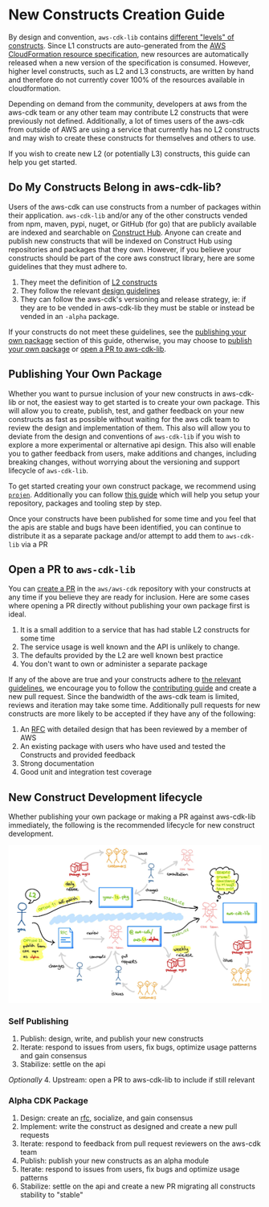 # New Constructs Creation Guide

By design and convention, `aws-cdk-lib` contains [different "levels" of constructs](https://github.com/aws/aws-cdk/blob/e4fdb0217edd7ecccdd4cbc20de958e3ba1a2349/docs/DESIGN_GUIDELINES.md?plain=1#L123-L188). Since L1 constructs are auto-generated from the [AWS CloudFormation resource specification](https://docs.aws.amazon.com/AWSCloudFormation/latest/UserGuide/cfn-resource-specification.html), new resources are automatically released when a new version of the specification is consumed. However, higher level constructs, such as L2 and L3 constructs, are written by hand and therefore do not currently cover 100% of the resources available in cloudformation.

Depending on demand from the community, developers at aws from the aws-cdk team or any other team may contribute L2 constructs that were previously not defined. Additionally, a lot of times users of the aws-cdk from outside of AWS are using a service that currently has no L2 constructs and may wish to create these constructs for themselves and others to use.

If you wish to create new L2 (or potentially L3) constructs, this guide can help you get started.

## Do My Constructs Belong in aws-cdk-lib?

Users of the aws-cdk can use constructs from a number of packages within their application. `aws-cdk-lib` and/or any of the other constructs vended from npm, maven, pypi, nuget, or GitHub (for go) that are publicly available are indexed and searchable on [Construct Hub](constructs.dev). Anyone can create and publish new constructs that will be indexed on Construct Hub using repositories and packages that they own. However, if you believe your constructs should be part of the core aws construct library, here are some guidelines that they must adhere to.

1. They meet the definition of [L2 constructs](https://github.com/aws/aws-cdk/blob/e4fdb0217edd7ecccdd4cbc20de958e3ba1a2349/docs/DESIGN_GUIDELINES.md?plain=1#L139-L147)
2. They follow the relevant [design guidelines](https://github.com/aws/aws-cdk/blob/main/docs/DESIGN_GUIDELINES.md)
3. They can follow the aws-cdk's versioning and release strategy, ie: if they are to be vended in aws-cdk-lib they must be stable or instead be vended in an `-alpha` package.

If your constructs do not meet these guidelines, see the [publishing your own package](#publishing-your-own-package) section of this guide, otherwise, you may choose to [publish your own package](#publishing-your-own-package) or [open a PR to aws-cdk-lib](#open-a-pr-to-aws-cdk-lib).

## Publishing Your Own Package

Whether you want to pursue inclusion of your new constructs in aws-cdk-lib or not, the easiest way to get started is to create your own package. This will allow you to create, publish, test, and gather feedback on your new constructs as fast as possible without waiting for the aws cdk team to review the design and implementation of them. This also will allow you to deviate from the design and conventions of `aws-cdk-lib` if you wish to explore a more experimental or alternative api design. This also will enable you to gather feedback from users, make additions and changes, including breaking changes, without worrying about the versioning and support lifecycle of `aws-cdk-lib`.

To get started creating your own construct package, we recommend using [`projen`](https://github.com/projen/projen). Additionally you can follow [this guide](https://dev.to/aws-builders/a-beginner-s-guide-to-create-aws-cdk-construct-library-with-projen-5eh4) which will help you setup your repository, packages and tooling step by step.

Once your constructs have been published for some time and you feel that the apis are stable and bugs have been identified, you can continue to distribute it as a separate package and/or attempt to add them to `aws-cdk-lib` via a PR

## Open a PR to `aws-cdk-lib`

You can [create a PR](https://github.com/aws/aws-cdk/compare) in the `aws/aws-cdk` repository with your constructs at any time if you believe they are ready for inclusion. Here are some cases where opening a PR directly without publishing your own package first is ideal.

1. It is a small addition to a service that has had stable L2 constructs for some time
2. The service usage is well known and the API is unlikely to change.
3. The defaults provided by the L2 are well known best practice
4. You don't want to own or administer a separate package

If any of the above are true and your constructs adhere to [the relevant guidelines](#do-my-constructs-belong-in-aws-cdk-lib), we encourage you to follow the [contributing guide](../CONTRIBUTING.md) and create a new pull request. Since the bandwidth of the aws-cdk team is limited, reviews and iteration may take some time. Additionally pull requests for new constructs are more likely to be accepted if they have any of the following:

1. An [RFC](https://github.com/aws/aws-cdk-rfcs) with detailed design that has been reviewed by a member of AWS
2. An existing package with users who have used and tested the Constructs and provided feedback
3. Strong documentation
4. Good unit and integration test coverage

## New Construct Development lifecycle

Whether publishing your own package or making a PR against aws-cdk-lib immediately, the following is the recommended lifecycle for new construct development.

![construct development lifecycle diagram](l2-workflow.jpg)

### Self Publishing
1. Publish: design, write, and publish your new constructs
2. Iterate: respond to issues from users, fix bugs, optimize usage patterns and gain consensus
3. Stabilize: settle on the api

*Optionally*
4. Upstream: open a PR to aws-cdk-lib to include if still relevant

### Alpha CDK Package
1. Design: create an [rfc](http://github.com/aws/aws-cdk-rfcs), socialize, and gain consensus
2. Implement: write the construct as designed and create a new pull requests
3. Iterate: respond to feedback from pull request reviewers on the aws-cdk team
4. Publish: publish your new constructs as an alpha module
5. Iterate: respond to issues from users, fix bugs and optimize usage patterns
6. Stabilize: settle on the api and create a new PR migrating all constructs stability to "stable"
